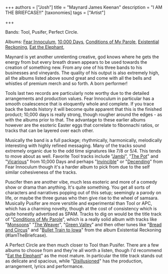 +++
authors = ["Josh"]
title = "Maynard James Keenan"
description = "I AM THE BRIEFCASE!!"
[taxonomies]
tags = ["Artist"]

+++

Bands: Tool, Pusifer, Perfect Circle.

Albums: [Fear Innoculum](https://youtube.com/playlist?list=PLvrbxb5BJMiiJ9IZdsX-Hz7ih8nizJbdU&si=lXdefCQou-MKUUzK), [10,000 Days](https://youtube.com/playlist?list=PLnif9Rfb5AdkxFeWs2DMf8Km9yD16pDE7&si=eIkE5jwQUpmK_CU5), [Conditions of My Parole](https://youtube.com/playlist?list=PLvsYXqtYjMYczVHrnHUI_IzhjTVDpgR-X&si=NWtzhnnsX4ipFqrP), [Existential Reckoning](https://youtube.com/playlist?list=PLvsYXqtYjMYch4iEefcZAHGHagcNO0X22&si=ZcfNy71S7V8WwheW), [Eat the Elephant](https://youtube.com/playlist?list=PLBzBwYhHpqLLaSl_y2JvaLjasAEfwJj98&si=hNhuZozI7jmTOmhW),

Maynard is yet another unrelenting creative, god knows where he gets the energy from but every breath drawn appears to be used towards the creation of something new. From any one of his three bands to his businesses and vineyards. The quality of his output is also extremely high, all the albums listed above sound great and come with all the bells and whistles of premium merch and so forth. A born performer!

Tools last two records are particularly note worthy due to the detailed arrangements and production values. Fear Innoculum in particular has a smooth coalescence that is eloquently whole and complete. If you trace back the bands history it will become quite apparent that this is the finished product; 10,000 days is really strong, though rougher around the edges - as with the albums prior to that. The advantage to these earlier albums however are the esoteric Easter eggs that correlate to fibonnachi ratios, or tracks that can be layered over each other. 

Musically the band is a full package; rhythmically, harmonically, melodically interesting with highly refined messaging. Many of the tracks sound extremely organic due to the odd time signatures like 7/8 or 5/4. This tends to move about as well. Favorite Tool tracks include "[Jambi](https://www.youtube.com/watch?v=ed_UWFr13pU)", "[The Pot](https://www.youtube.com/watch?v=_LnDMGKwYN8)" and "[Vicarious](https://www.youtube.com/watch?v=h_TUP2vuaDs)" from 10,000 Days and perhaps "[Invincible](https://youtu.be/hxsld16TjSU?si=AfI5dF2eWeZxRYSW)" or "[Decending](https://youtu.be/PcSoLwFisaw?si=CawQuhfOqIn8gvrM)" from Fear Innoculum though it's a harder album to pick from due to the self similar cohesiveness of the tracks. 

Puscifer then are another vibe, much less esoteric and more of a comedy show or drama than anything. It's quite something. You get all sorts of characters and narratives popping out of this setup; seemingly a parody on life, or maybe the three gunas who then give rise to the wheel of samsara. Musically Pusifer are more versitile and experimental than Tool or APC, which has a charming novelty, though at the cost of consistency which is quite honestly advertised as SPAM. Tracks to dig on would be the title track of "[Conditions of My Parole](https://youtu.be/IQHHnsSoj6Y?si=6fGINBXJN_BiXPi0)", which is a really solid album with tracks like "[Monsoons](https://youtu.be/ER4fxuHCBzI?si=NSNPvdvOaflspi9S)" "[The Weaver](https://youtu.be/N-uzN8gH5fs?si=unL2r9Eb2-VRoWyj)", "[Green Valley](https://youtu.be/vaIXj2VQHK0?si=nzHLTQl0luv3qd7R)" and then other tunes like "[Bread and Circus](https://youtu.be/lYoPcyZrjeY?si=bbWWmRCgZVYORVZd)" and "[Bullet Train to Iowa](https://www.youtube.com/watch?v=k3uBGONllfQ)" from the album Existential Reckoning (#IamTheBriefcase).

A Perfect Circle are then much closer to Tool than Pusifer. There are a few albums to choose from and they're all worth a listen, though I'd recommend "[Eat the Elephant](https://youtube.com/playlist?list=PLBzBwYhHpqLLaSl_y2JvaLjasAEfwJj98&si=hNhuZozI7jmTOmhW)" as the most mature. In particular the title track stands out as delicate and spacious, while "[Disillusioned](https://www.youtube.com/watch?v=BIsH686xWl0&list=PLBzBwYhHpqLLaSl_y2JvaLjasAEfwJj98&index=2)" has the production, arrangement, lyrics and performance. 